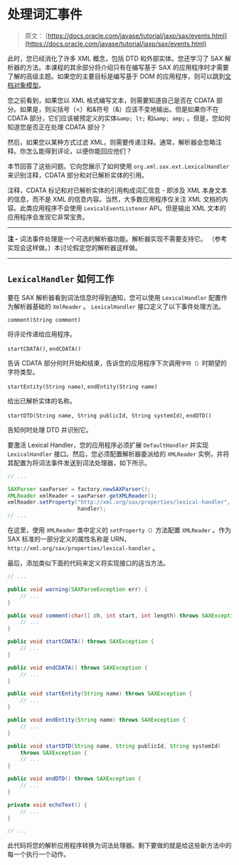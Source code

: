 # 处理词汇事件

> 原文： [https://docs.oracle.com/javase/tutorial/jaxp/sax/events.html](https://docs.oracle.com/javase/tutorial/jaxp/sax/events.html)

此时，您已经消化了许多 XML 概念，包括 DTD 和外部实体。您还学习了 SAX 解析器的方法。本课程的其余部分将介绍只有在编写基于 SAX 的应用程序时才需要了解的高级主题。如果您的主要目标是编写基于 DOM 的应用程序，则可以跳到[文档对象模型](../dom/index.html)。

您之前看到，如果您以 XML 格式编写文本，则需要知道自己是否在 CDATA 部分。如果是，则尖括号（&lt;）和&符号（&amp;）应该不变地输出。但是如果你不在 CDATA 部分，它们应该被预定义的实体`&amp; lt;` 和`&amp; amp;` 。但是，您如何知道您是否正在处理 CDATA 部分？

然后，如果您以某种方式过滤 XML，则需要传递注释。通常，解析器会忽略注释。你怎么能得到评论，以便你能回应他们？

本节回答了这些问题。它向您展示了如何使用 `org.xml.sax.ext.LexicalHandler` 来识别注释，CDATA 部分和对已解析实体的引用。

注释，CDATA 标记和对已解析实体的引用构成词汇信息 - 即涉及 XML 本身文本的信息，而不是 XML 的信息内容。当然，大多数应用程序仅关注 XML 文档的内容。此类应用程序不会使用 `LexicalEventListener` API。但是输出 XML 文本的应用程序会发现它非常宝贵。

* * *

**注 -** 词法事件处理是一个可选的解析器功能。解析器实现不需要支持它。 （参考实现会这样做。）本讨论假定您的解析器这样做。

* * *

## `LexicalHandler` 如何工作

要在 SAX 解析器看到词法信息时得到通知，您可以使用 `LexicalHandler` 配置作为解析器基础的 `XmlReader` 。 `LexicalHandler` 接口定义了以下事件处理方法。

`comment(String comment)`

将评论传递给应用程序。

`startCDATA()`, `endCDATA()`

告诉 CDATA 部分何时开始和结束，告诉您的应用程序下次调用`字符（）`时期望的字符类型。

`startEntity(String name)`, `endEntity(String name)`

给出已解析实体的名称。

`startDTD(String name, String publicId, String systemId)`, `endDTD()`

告知何时处理 DTD 并识别它。

要激活 Lexical Handler，您的应用程序必须扩展 `DefaultHandler` 并实现 `LexicalHandler` 接口。然后，您必须配置解析器委派给的 `XMLReader` 实例，并将其配置为将词法事件发送到词法处理器，如下所示。

```java
// ...

SAXParser saxParser = factory.newSAXParser();
XMLReader xmlReader = saxParser.getXMLReader();
xmlReader.setProperty("http://xml.org/sax/properties/lexical-handler",
                      handler); 
// ...

```

在这里，使用 `XMLReader` 类中定义的 `setProperty（）`方法配置 `XMLReader` 。作为 SAX 标准的一部分定义的属性名称是 URN， `http://xml.org/sax/properties/lexical-handler` 。

最后，添加类似下面的代码来定义将实现接口的适当方法。

```java
// ...

public void warning(SAXParseException err) {
    // ...
}

public void comment(char[] ch, int start, int length) throws SAXException {
    // ...   
}

public void startCDATA() throws SAXException {
    // ...
}

public void endCDATA() throws SAXException {
    // ...
}

public void startEntity(String name) throws SAXException {
    // ...
}

public void endEntity(String name) throws SAXException {
    // ...
}

public void startDTD(String name, String publicId, String systemId)
    throws SAXException {
    // ...
}

public void endDTD() throws SAXException {
    // ...
}

private void echoText() {
    // ...
}

// ...

```

此代码将您的解析应用程序转换为词法处理器。剩下要做的就是给这些新方法中的每一个执行一个动作。